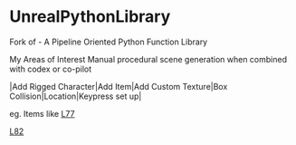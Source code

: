 # UnrealPythonLibrary
Fork of - A Pipeline Oriented Python Function Library

My Areas of Interest
Manual procedural scene generation when combined with codex or co-pilot

|Add Rigged Character|Add Item|Add Custom Texture|Box Collision|Location|Keypress set up|
 
eg. Items like
[L77](https://github.com/kwabs22/UnrealPythonLibrary/blob/d611e973a8caafd8850c4b0cd945b4d768e6d03d/UnrealProject/UnrealPythonLibrary/Plugins/UnrealPythonLibraryPlugin/Content/Python/PythonLibraries/AssetFunctions.py#L77)

[L82](https://github.com/kwabs22/UnrealPythonLibrary/blob/d611e973a8caafd8850c4b0cd945b4d768e6d03d/UnrealProject/UnrealPythonLibrary/Plugins/UnrealPythonLibraryPlugin/Content/Python/PythonLibraries/AssetFunctions.py#L82)